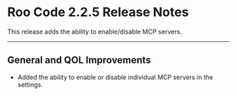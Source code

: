# Roo Code 2.2.5 Release Notes

This release adds the ability to enable/disable MCP servers.

---

## General and QOL Improvements

*   Added the ability to enable or disable individual MCP servers in the settings.